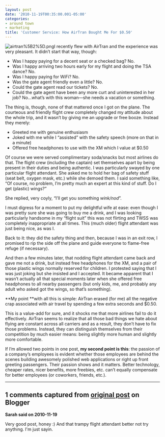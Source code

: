 ```yaml
---
layout: post
date: '2010-11-19T00:35:00.001-05:00'
categories:
- around town
- marketing
title: 'Customer Service: How AirTran Bought Me For $0.50'
---
```



![airtran%5B2%5D.png](airtran%5B2%5D.png)I recently flew with AirTran and the experience was very pleasant. It didn’t start that way, though:  <ul>   <li>Was I happy paying for a decent seat or a checked bag? No.</li>    <li>Was I happy arriving two hours early for my flight and doing the TSA dance? No.</li>    <li>Was I happy paying for WiFi? No.</li>    <li>Was the gate agent friendly even a little? No.</li>    <li>Could the gate agent read our tickets? No.</li>    <li>Could the gate agent have been any more curt and uninterested in her job? No…what’s with this woman—she needs a vacation or something.</li> </ul>

The thing is, though, none of that mattered once I got on the plane. The courteous and friendly flight crew completely changed my attitude about the whole trip, and it wasn’t by giving me an upgrade or free booze. Instead they merely:  <ul>   <li>Greeted me with genuine enthusiasm</li>    <li>Joked with me while I “assisted” with the safety speech (more on that in a minute)</li>    <li>Offered free headphones to use with the XM which I value at $0.50</li> </ul>

Of course we were served complimentary soda/snacks but most airlines do that. The flight crew (including the captain) set themselves apart by being present in their duties and being authentic. I was particularly swayed by one particular flight attendant. She asked me to hold her bag of safety stuff (seat belt, oxygen mask, etc.) while she demoed them. I said something like, “Of course, no problem, I’m pretty much an expert at this kind of stuff. Do I get (plastic) wings?”

She replied, very coyly, “I’ll get you something *wink/nod*”.

I must digress for a moment to put my delightful wife at ease: even though I was pretty sure she was going to buy me a drink, and I was looking particularly handsome in my “flight suit” this was not flirting and TWSS was completely inappropriate at all times. This (much older) flight attendant was just being nice, as was I.

Back to it: they did the safety thing and then, because I was in an exit row, I promised to rip the side off the plane and guide everyone to flame-free refuge (if necessary). 

And then a few minutes later, that nodding flight attendant came back and gave me not a drink, but instead free headphones for the XM, and a pair of those plastic wings normally reserved for children. I protested saying that I was just joking but she insisted and I accepted. It became apparent that I wasn’t actually all that special moments later when she offered free headphones to all nearby passengers (but only kids, me, and probably any adult who asked got the wings, so that’s something).

**My point **with all this is simple: AirTran erased (for me) all the negative crap associated with air travel by spending a few extra seconds and $0.50. 

This is a value-add for sure, and it shocks me that more airlines fail to do it effectively. AirTran seems to realize that all those bad things we hate about flying are constant across all carriers and as a result, they don’t have to fix those problems. Instead, they can distinguish themselves from their competition by much easier means: being slightly more human and slightly more comfortable.

If I’m allowed two points in one post, **my second point is this**: the passion of a company’s employees is evident whether those employees are behind the scenes building awesomely polished web applications or right up front greeting passengers. Their passion shows and it matters. Better technology, cheaper rates, nicer benefits, more freebies, etc. can’t equally compensate for better employees (or coworkers, friends, etc.).

---

## 1 comments captured from [original post](https://blog.wassupy.com/2010/11/customer-service-how-airtran-bought-me.html) on Blogger

**Sarah said on 2010-11-19**

Very good post, honey :)  And that trampy flight attendant better not try anything.  I'm just sayin.

